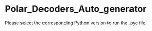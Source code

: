 # Polar_Decoders_Auto_generator
Please select the corresponding Python version to run the .pyc file.

